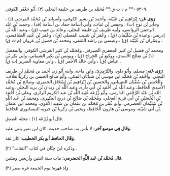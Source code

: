 ٥٣٠٩ -** م د ت ق:** مُحَمَّد بن طريف بن خليفة البجلي (٣) ،أَبُو جَعْفَر الكوفي.

**رَوَى عَن:** إِبْرَاهِيم بْن عُيَيْنَة، وأحمد بْن بشير الكوفي، وأسباط بْن مُحَمَّد القرشي (د) ، وجابر بْن نوح (ت) ، وحفص بْن غياث، وأبي أسامة حماد بن أسامة (قد) ، وحميد بْن عَبْد الرحمن الرؤاسي، وأبيه طريف بْن خليفة البجلي، وعائذ بن حبيب (ق) ، وعبد اللَّه بْن إدريس، وعبدة بْن سُلَيْمان (ق) ، وعُمَر بْن شبيب المسلي (ق) ، وعُمَر بْن عُبَيد الطنافسي، وعِمْران بْن عُيَيْنَة (ق) ، وعيسى بن راشد الثقفي، ومحمد بْن فضيل بْن غزوان (م ت ق) ،

ومحمد بْن فضيل بْن كثير الجعفري الصيرفي، ومُحَمَّد بْن كثير القرشي الكوفي، والمفضل (١) بْن صَالِح الأسدي، ووكيع بْن الجراح (ق) ، ويونس بْن بكير الشيباني، وأبي بكر بْن عياش (ق) ، وأبي خالد الأحمر (ق) ، وأبي معاوية الضرير (ت ق) .

**رَوَى عَنه:** مسلم، وأَبُو داود، والتِّرْمِذِيّ، وابن ماجه، وابنه أَبُو زيد أحمد بن مُحَمَّدِ بْنِ طريف البجلي، وأَحْمَد بْن مُحَمَّد ابن موسى بْن شبأَبَان المكي، وأَبُو صالح الحسن بن زكرياالعلاف، والْحَسَن بْن سُفْيَان الشيباني، والحسين بْن إِبْرَاهِيم بْن إِسْحَاق الحميري، وصالح بْن مُحَمَّد الأسدي الحافظ، وعبد اللَّه بْن أَحْمَد بْنِ أَبي دارة، وعبد اللَّه بْن زيدان بْن بريد البجلي، وعبد الله بْن عَبْد الرَّحْمَنِ الدارمي، وأَبُو زُرْعَة عُبَيد اللَّهِ بْن عبد الكريم الرازي، وعلي بْنُ أَحْمَدَ بْنِ الْحُسَيْنِ بْنِ أَبي قربة العجلي، ومُحَمَّد بْن صَالِح بْن ذريح العكبري، ومحمد بْن عَبد اللَّهِ بْن سُلَيْمان الحضرمي، وأبو عُمَر بن مُحَمَّد بن عثمان بن سَعِيد الأُمَوِي، ومحمد ابن عثمان بْن أَبي شَيْبَة، وموسى بْن هارون الْحَافِظ، ويحيى بْن زكريا بْن حيويه النيسابوري الحافظ.

قال أبو زُرْعَة (١) : محله الصدق.

**وَقَال فِي موضع آخر:** لا بأس به، صاحب حديث، كان ابن نمير يثني عليه.

**وَقَال الحافظ أبو بكر الخطيب:** كان ثقة.

وذكره ابنُ حِبَّان في كتاب "الثقات" (٢) .

**قال مُحَمَّد بْن عَبد اللَّهِ الحضرمي:** مات سنة اثنتين وأربعين ومئتين.

**زاد غيره:** يوم الجمعة غرة صفر (٣) .